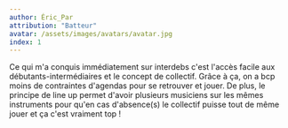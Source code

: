 ```yaml
---
author: Éric_Par
attribution: "Batteur"
avatar: /assets/images/avatars/avatar.jpg
index: 1
---
```

Ce qui m'a conquis immédiatement sur interdebs c'est l'accès facile aux débutants-intermédiaires et le concept de collectif. Grâce à ça, on a bcp moins de contraintes d'agendas pour se retrouver et jouer. De plus, le principe de line up permet d'avoir plusieurs musiciens sur les mêmes instruments pour qu'en cas d'absence(s) le collectif puisse tout de même jouer et ça c'est vraiment top ! 
